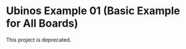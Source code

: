 Ubinos Example 01 (Basic Example for All Boards)
===============================================================================

This project is deprecated.


